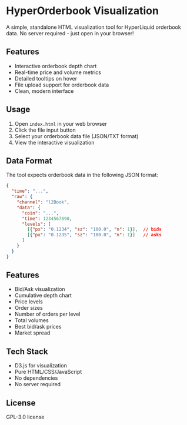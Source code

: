 # HyperOrderbook Visualization

A simple, standalone HTML visualization tool for HyperLiquid orderbook data. No server required - just open in your browser!

## Features

- Interactive orderbook depth chart
- Real-time price and volume metrics
- Detailed tooltips on hover
- File upload support for orderbook data
- Clean, modern interface

## Usage

1. Open `index.html` in your web browser
2. Click the file input button
3. Select your orderbook data file (JSON/TXT format)
4. View the interactive visualization

## Data Format

The tool expects orderbook data in the following JSON format:
```json
{
  "time": "...",
  "raw": {
    "channel": "l2Book",
    "data": {
      "coin": "...",
      "time": 1234567890,
      "levels": [
        [{"px": "0.1234", "sz": "100.0", "n": 1}],  // bids
        [{"px": "0.1235", "sz": "100.0", "n": 1}]   // asks
      ]
    }
  }
}
```

## Features

- Bid/Ask visualization
- Cumulative depth chart
- Price levels
- Order sizes
- Number of orders per level
- Total volumes
- Best bid/ask prices
- Market spread

## Tech Stack

- D3.js for visualization
- Pure HTML/CSS/JavaScript
- No dependencies
- No server required

## License

GPL-3.0 license
